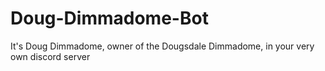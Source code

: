 # Doug-Dimmadome-Bot
It's Doug Dimmadome, owner of the Dougsdale Dimmadome, in your very own discord server
